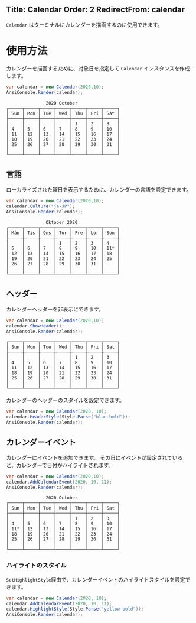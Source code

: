 ﻿Title: Calendar
Order: 2
RedirectFrom: calendar
---

`Calendar` はターミナルにカレンダーを描画するのに使用できます。

# 使用方法

カレンダーを描画するために、対象日を指定して `Calendar` インスタンスを作成します。

```csharp
var calendar = new Calendar(2020,10);
AnsiConsole.Render(calendar);
```

```text
               2020 October
┌─────┬─────┬─────┬─────┬─────┬─────┬─────┐
│ Sun │ Mon │ Tue │ Wed │ Thu │ Fri │ Sat │
├─────┼─────┼─────┼─────┼─────┼─────┼─────┤
│     │     │     │     │ 1   │ 2   │ 3   │
│ 4   │ 5   │ 6   │ 7   │ 8   │ 9   │ 10  │
│ 11  │ 12  │ 13  │ 14  │ 15  │ 16  │ 17  │
│ 18  │ 19  │ 20  │ 21  │ 22  │ 23  │ 24  │
│ 25  │ 26  │ 27  │ 28  │ 29  │ 30  │ 31  │
│     │     │     │     │     │     │     │
└─────┴─────┴─────┴─────┴─────┴─────┴─────┘
```

## 言語

ローカライズされた曜日を表示するために、カレンダーの言語を設定できます。

```csharp
var calendar = new Calendar(2020,10);
calendar.Culture("ja-JP");
AnsiConsole.Render(calendar);
```

```text
               Oktober 2020
┌─────┬─────┬─────┬─────┬─────┬─────┬─────┐
│ Mån │ Tis │ Ons │ Tor │ Fre │ Lör │ Sön │
├─────┼─────┼─────┼─────┼─────┼─────┼─────┤
│     │     │     │ 1   │ 2   │ 3   │ 4   │
│ 5   │ 6   │ 7   │ 8   │ 9   │ 10  │ 11* │
│ 12  │ 13  │ 14  │ 15  │ 16  │ 17  │ 18  │
│ 19  │ 20  │ 21  │ 22  │ 23  │ 24  │ 25  │
│ 26  │ 27  │ 28  │ 29  │ 30  │ 31  │     │
│     │     │     │     │     │     │     │
└─────┴─────┴─────┴─────┴─────┴─────┴─────┘
```

## ヘッダー

カレンダーヘッダーを非表示にできます。

```csharp
var calendar = new Calendar(2020,10);
calendar.ShowHeader();
AnsiConsole.Render(calendar);
```

```text
┌─────┬─────┬─────┬─────┬─────┬─────┬─────┐
│ Sun │ Mon │ Tue │ Wed │ Thu │ Fri │ Sat │
├─────┼─────┼─────┼─────┼─────┼─────┼─────┤
│     │     │     │     │ 1   │ 2   │ 3   │
│ 4   │ 5   │ 6   │ 7   │ 8   │ 9   │ 10  │
│ 11  │ 12  │ 13  │ 14  │ 15  │ 16  │ 17  │
│ 18  │ 19  │ 20  │ 21  │ 22  │ 23  │ 24  │
│ 25  │ 26  │ 27  │ 28  │ 29  │ 30  │ 31  │
│     │     │     │     │     │     │     │
└─────┴─────┴─────┴─────┴─────┴─────┴─────┘
```

カレンダーのヘッダーのスタイルを設定できます。

```csharp
var calendar = new Calendar(2020, 10);
calendar.HeaderStyle(Style.Parse("blue bold"));
AnsiConsole.Render(calendar);
```


## カレンダーイベント

カレンダーにイベントを追加できます。
その日にイベントが設定されていると、カレンダーで日付がハイライトされます。

```csharp
var calendar = new Calendar(2020,10);
calendar.AddCalendarEvent(2020, 10, 11);
AnsiConsole.Render(calendar);
```

```text
               2020 October
┌─────┬─────┬─────┬─────┬─────┬─────┬─────┐
│ Sun │ Mon │ Tue │ Wed │ Thu │ Fri │ Sat │
├─────┼─────┼─────┼─────┼─────┼─────┼─────┤
│     │     │     │     │ 1   │ 2   │ 3   │
│ 4   │ 5   │ 6   │ 7   │ 8   │ 9   │ 10  │
│ 11* │ 12  │ 13  │ 14  │ 15  │ 16  │ 17  │
│ 18  │ 19  │ 20  │ 21  │ 22  │ 23  │ 24  │
│ 25  │ 26  │ 27  │ 28  │ 29  │ 30  │ 31  │
│     │     │     │     │     │     │     │
└─────┴─────┴─────┴─────┴─────┴─────┴─────┘
```

### ハイライトのスタイル

`SetHighlightStyle`経由で、カレンダーイベントのハイライトスタイルを設定できます。

```csharp
var calendar = new Calendar(2020, 10);
calendar.AddCalendarEvent(2020, 10, 11);
calendar.HighlightStyle(Style.Parse("yellow bold"));
AnsiConsole.Render(calendar);
```
